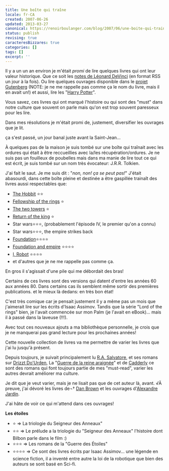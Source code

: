 ```yaml
---
title: Une boîte qui traîne
locale: fr-CA
created: 2007-06-26
updated: 2013-03-27
canonical: https://renoirboulanger.com/blog/2007/06/une-boite-qui-traine/
status: publish
revising: true
caracteresBizzares: true
categories: []
tags: []
excerpt: ''
---
```


Il y a un un an environ je m'était *promi* de lire quelques livres qui ont leur valeur historique. Que ce soit les <a href="http://www.interconnected.org/home/more/davinci/" target="_blank">notes de Léonard DeVinci</a> (en format RSS un jour à la fois). Ou lire quelques ouvrages disponible dans le <a href="http://www.gutenberg.org/catalog/">projet Gutenberg</a> (NOTE: je ne me rappelle pas comme ça le nom du livre, mais il en avait un!) et aussi, lire les "<a href="http://books.google.com/books?q=Harry+Potter&amp;btnG=Search+Books" target="_blank">Harry Potter</a>".

Vous savez, ces livres qui ont marqué l'histoire ou qui sont des "must" dans notre culture que souvent on parle mais qu'on est trop souvent paresseux pour les lire.

Dans mes résolutions je m'était promi de, justement, diversifier les ouvrages que je lit.

ça s'est passé, un jour banal juste avant la Saint-Jean...

À quelques pas de la maison je suis tombé sur une boîte qui traînait avec les ordures qui était à être reccueillies avec la/les récupération/ordures. Je ne suis pas un fouilleux de poubelles mais dans ma manie de lire tout ce qui est écrit, je suis tombé sur un nom très évocateur: J.R.R. Tolkien.

J'ai fait le saut. Je me suis dit : "*non, non! ça se peut pas!*" J'était abasourdi, dans cette boîte pleine et destinée a être gaspillée trainaît des livres aussi respectables que:

<ul>
	<li><a href="http://books.google.com/books?id=eJSLAAAACAAJ&amp;dq=The+hobbit" target="_blank">The Hobbit</a> ⭐⭐</li>
	<li><a href="http://books.google.com/books?id=CtdgAAAACAAJ&amp;dq=The+fellowship+of+the+ring" target="_blank">Fellowship of the rings</a> ⭐</li>
	<li><a href="http://books.google.com/books?id=2zjyAAAACAAJ&amp;dq=The+two+towers" target="_blank">The two towers</a> ⭐</li>
	<li><a href="http://books.google.com/books?id=WqNJAAAACAAJ&amp;dq=The+return+of+the+king" target="_blank">Return of the king</a> ⭐</li>
	<li>Star wars⭐⭐⭐, (probablement l'épisode IV, le premier qu'on a connu)</li>
	<li>Star wars⭐⭐⭐, the empire strikes back</li>
	<li><a href="http://books.google.com/books?id=0hIBAAAACAAJ&amp;dq=Foundation+Isaac+Asimov" target="_blank">Foundation</a>⭐⭐⭐⭐</li>
	<li><a href="http://books.google.com/books?id=oVuNAAAACAAJ&amp;dq=Foundation+Isaac+Asimov" target="_blank">Foundation and empire</a> ⭐⭐⭐⭐</li>
	<li><a href="http://books.google.com/books?id=RuQAAAAACAAJ&amp;dq=I+robot+Isaac+Asimov" target="_blank">I, Robot</a> ⭐⭐⭐⭐</li>
	<li>et d'autres que je ne me rappelle pas comme ça.</li>
</ul>

En gros il s'agissait d'une pile qui me débordait des bras!

Certains de ces livres sont des versions qui datent d'entre les années 60 aux années 80. Dans certains cas ils semblent même sortir des premières publications. et le mieux là dedans: en très bon état!

C'est très comique car je pensait justement il y a même pas un mois que j'aimerait lire sur les écrits d'Isaac Assimov. Tandis que la série "Lord of the rings" bien, je l'avait commencée sur mon Palm (je l'avait en eBook)... mais il à passé dans la laveuse (!!!).

Avec tout ces nouveaux ajouts a ma bibliothèque personnelle, je crois que je ne manquerai pas grand lecture pour les prochaines années!

Cette nouvelle collection de livres va me permettre de varier les livres que j'ai lu jusqu'à présent.

Depuis toujours, je suivait principalement lu <a href="http://books.google.com/books?q=R.A.+Salvatore&amp;lr=&amp;sa=N&amp;start=10" target="_blank">R.A. Salvatore</a>, et ses romans sur <a href="http://en.wikipedia.org/wiki/Drizzt_Do'Urden" target="_blank">Drizzt Do'Urden</a>, La "<a href="http://en.wikipedia.org/wiki/War_of_the_Spider_Queen" target="_blank">Guerre de la reine araignée</a>" et de <a href="http://en.wikipedia.org/wiki/Cadderly" target="_blank">Cadderly</a> ce sont des romans qui font toujours partie de mes "must-read", varier les autres devrait améliorer ma culture.

Je dit que je veut varier, mais je ne lisait pas que de cet auteur là, avant. √Ä preuve, j'ai dévoré les livres de¬† <a href="http://books.google.ca/books?q=Dan+Brown&amp;btnG=Search+Books" target="_blank">Dan Brown</a> et les ouvrages d'<a href="http://books.google.ca/books?q=Alexandre+Jardin&amp;btnG=Search+Books" target="_blank">Alexandre Jardin</a>.

J'ai hâte de voir ce qui m'attend dans ces ouvrages!

<strong>Les étoiles </strong>
<ul>
	<li>⭐ =&gt; La triologie du Seigneur des Anneaux"</li>
	<li>⭐⭐ =&gt;  Le prélude a la triologie du "Seigneur des Anneaux" l'histoire dont Bilbon parle dans le film :)</li>
	<li>⭐⭐⭐ =&gt; Les romans de la "Guerre des Étoiles"</li>
	<li>⭐⭐⭐⭐ =&gt; Ce sont des livres écrits par Isaac Assimov... une légende en science fiction, il a inventé entre autre la loi de la robotique que bien des auteurs se sont basé en Sci-fi.</li>
</ul>
